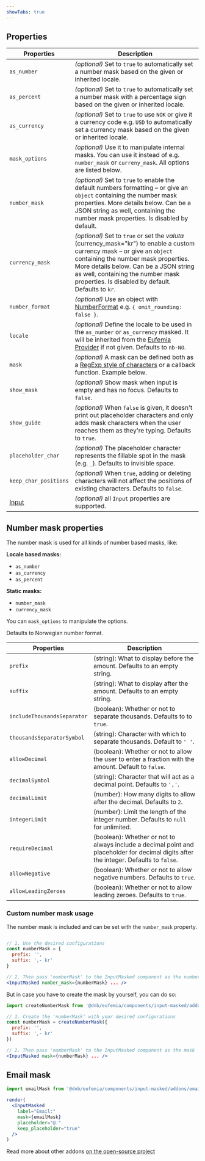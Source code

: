 ```yaml
---
showTabs: true
---
```


## Properties

| Properties                                  | Description                                                                                                                                                                                                                                                                                              |
| ------------------------------------------- | -------------------------------------------------------------------------------------------------------------------------------------------------------------------------------------------------------------------------------------------------------------------------------------------------------- |
| `as_number`                                 | _(optional)_ Set to `true` to automatically set a number mask based on the given or inherited locale.                                                                                                                                                                                                    |
| `as_percent`                                | _(optional)_ Set to `true` to automatically set a number mask with a percentage sign based on the given or inherited locale.                                                                                                                                                                             |
| `as_currency`                               | _(optional)_ Set to `true` to use `NOK` or give it a currency code e.g. `USD` to automatically set a currency mask based on the given or inherited locale.                                                                                                                                               |
| `mask_options`                              | _(optional)_ Use it to manipulate internal masks. You can use it instead of e.g. `number_mask` or `curreny_mask`. All options are listed below.                                                                                                                                                          |
| `number_mask`                               | _(optional)_ Set to `true` to enable the default numbers formatting – or give an `object` containing the number mask properties. More details below. Can be a JSON string as well, containing the number mask properties. Is disabled by default.                                                        |
| `currency_mask`                             | _(optional)_ Set to `true` or set the _valuta_ (currency_mask="kr") to enable a custom currency mask – or give an `object` containing the number mask properties. More details below. Can be a JSON string as well, containing the number mask properties. Is disabled by default. Defaults to `kr`. |
| `number_format`                             | _(optional)_ Use an object with [NumberFormat](/uilib/components/number-format/properties) e.g. `{ omit_rounding: false }`.                                                                                                                                                                              |
| `locale`                                    | _(optional)_ Define the locale to be used in the `as_number` or `as_currency` masked. It will be inherited from the [Eufemia Provider](/uilib/usage/customisation/provider) if not given. Defaults to `nb-NO`.                                                                                           |
| `mask`                                      | _(optional)_ A mask can be defined both as a [RegExp style of characters](https://github.com/text-mask/text-mask/blob/master/componentDocumentation.md#readme) or a callback function. Example below.                                                                                                     |
| `show_mask`                                 | _(optional)_ Show mask when input is empty and has no focus. Defaults to `false`.                                                                                                                                                                                                                        |
| `show_guide`                                | _(optional)_ When `false` is given, it doesn't print out placeholder characters and only adds mask characters when the user reaches them as they're typing. Defaults to `true`.                                                                                                                          |
| `placeholder_char`                          | _(optional)_ The placeholder character represents the fillable spot in the mask (e.g. `_`). Defaults to invisible space.                                                                                                                                                                                 |
| `keep_char_positions`                       | _(optional)_ When `true`, adding or deleting characters will not affect the positions of existing characters. Defaults to `false`.                                                                                                                                                                       |
| [Input](/uilib/components/input/properties) | _(optional)_ all `Input` properties are supported.                                                                                                                                                                                                                                                       |

## Number mask properties

The number mask is used for all kinds of number based masks, like:

**Locale based masks:**

- `as_number`
- `as_currency`
- `as_percent`

**Static masks:**

- `number_mask`
- `currency_mask`

You can `mask_options` to manipulate the options.

Defaults to Norwegian number format.

| Properties                  | Description                                                                                                                            |
| --------------------------- | -------------------------------------------------------------------------------------------------------------------------------------- |
| `prefix`                    | (string): What to display before the amount. Defaults to an empty string.                                                                 |
| `suffix`                    | (string): What to display after the amount. Defaults to an empty string.                                                                  |
| `includeThousandsSeparator` | (boolean): Whether or not to separate thousands. Defaults to to `true`.                                                                |
| `thousandsSeparatorSymbol`  | (string): Character with which to separate thousands. Default to `' '`.                                                                |
| `allowDecimal`              | (boolean): Whether or not to allow the user to enter a fraction with the amount. Default to `false`.                                   |
| `decimalSymbol`             | (string): Character that will act as a decimal point. Defaults to `','`.                                                               |
| `decimalLimit`              | (number): How many digits to allow after the decimal. Defaults to `2`.                                                                 |
| `integerLimit`              | (number): Limit the length of the integer number. Defaults to `null` for unlimited.                                                    |
| `requireDecimal`            | (boolean): Whether or not to always include a decimal point and placeholder for decimal digits after the integer. Defaults to `false`. |
| `allowNegative`             | (boolean): Whether or not to allow negative numbers. Defaults to `true`.                                                               |
| `allowLeadingZeroes`        | (boolean): Whether or not to allow leading zeroes. Defaults to `true`.                                                                 |

### Custom number mask usage

The number mask is included and can be set with the `number_mask` property.

```jsx

// 1. Use the desired configurations
const numberMask = {
  prefix: '',
  suffix: ',- kr'
}

// 2. Then pass 'numberMask' to the InputMasked component as the number_mask
<InputMasked number_mask={numberMask} ... />
```

But in case you have to create the mask by yourself, you can do so:

```jsx
import createNumberMask from '@dnb/eufemia/components/input-masked/addons/createNumberMask'

// 1. Create the 'numberMask' with your desired configurations
const numberMask = createNumberMask({
  prefix: '',
  suffix: ',- kr'
})

// 2. Then pass 'numberMask' to the InputMasked component as the mask
<InputMasked mask={numberMask} ... />
```

## Email mask

```jsx
import emailMask from '@dnb/eufemia/components/input-masked/addons/emailMask'

render(
  <InputMasked
    label="Email:"
    mask={emailMask}
    placeholder="@."
    keep_placeholder="true"
  />
)
```

Read more about other addons [on the open-source project](https://github.com/text-mask/text-mask)